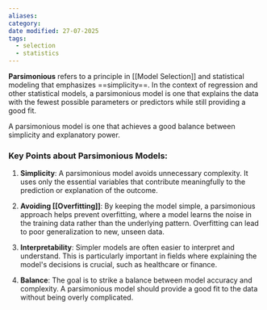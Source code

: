 ```yaml
---
aliases: 
category: 
date modified: 27-07-2025
tags:
  - selection
  - statistics
---
```

**Parsimonious** refers to a principle in [[Model Selection]] and statistical modeling that emphasizes ==simplicity==. In the context of regression and other statistical models, a parsimonious model is one that explains the data with the fewest possible parameters or predictors while still providing a good fit.

A parsimonious model is one that achieves a good balance between simplicity and explanatory power.
### Key Points about Parsimonious Models:

1. **Simplicity**: A parsimonious model avoids unnecessary complexity. It uses only the essential variables that contribute meaningfully to the prediction or explanation of the outcome.

2. **Avoiding [[Overfitting]]**: By keeping the model simple, a parsimonious approach helps prevent overfitting, where a model learns the noise in the training data rather than the underlying pattern. Overfitting can lead to poor generalization to new, unseen data.

3. **Interpretability**: Simpler models are often easier to interpret and understand. This is particularly important in fields where explaining the model's decisions is crucial, such as healthcare or finance.

4. **Balance**: The goal is to strike a balance between model accuracy and complexity. A parsimonious model should provide a good fit to the data without being overly complicated.

